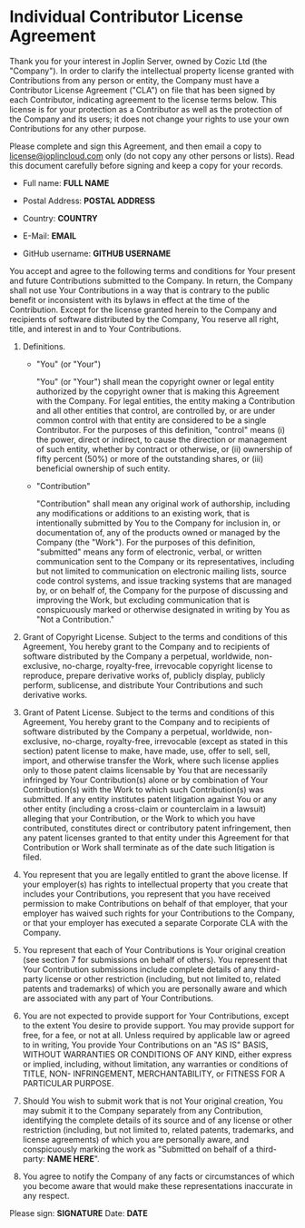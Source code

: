 # Individual Contributor License Agreement

Thank you for your interest in Joplin Server, owned by Cozic Ltd (the
"Company"). In order to clarify the intellectual property license granted with
Contributions from any person or entity, the Company must have a Contributor
License Agreement ("CLA") on file that has been signed by each Contributor,
indicating agreement to the license terms below. This license is for your
protection as a Contributor as well as the protection of the Company and its
users; it does not change your rights to use your own Contributions for any
other purpose.

Please complete and sign this Agreement, and then email a copy to
license@joplincloud.com only (do not copy any other persons or lists). Read this
document carefully before signing and keep a copy for your records.

- Full name: **FULL NAME**

- Postal Address: **POSTAL ADDRESS**

- Country: **COUNTRY**

- E-Mail: **EMAIL**

- GitHub username: **GITHUB USERNAME**

You accept and agree to the following terms and conditions for Your present and
future Contributions submitted to the Company. In return, the Company shall not
use Your Contributions in a way that is contrary to the public benefit or
inconsistent with its bylaws in effect at the time of the Contribution. Except
for the license granted herein to the Company and recipients of software
distributed by the Company, You reserve all right, title, and interest in and to
Your Contributions.

1. Definitions.

   * "You" (or "Your")

     "You" (or "Your") shall mean the copyright owner or legal entity authorized
     by the copyright owner that is making this Agreement with the Company. For
     legal entities, the entity making a Contribution and all other entities
     that control, are controlled by, or are under common control with that
     entity are considered to be a single Contributor. For the purposes of this
     definition, "control" means (i) the power, direct or indirect, to cause the
     direction or management of such entity, whether by contract or otherwise,
     or (ii) ownership of fifty percent (50%) or more of the outstanding shares,
     or (iii) beneficial ownership of such entity.

   * "Contribution"

     "Contribution" shall mean any original work of authorship, including any
     modifications or additions to an existing work, that is intentionally
     submitted by You to the Company for inclusion in, or documentation of, any
     of the products owned or managed by the Company (the "Work"). For the
     purposes of this definition, "submitted" means any form of electronic,
     verbal, or written communication sent to the Company or its
     representatives, including but not limited to communication on electronic
     mailing lists, source code control systems, and issue tracking systems that
     are managed by, or on behalf of, the Company for the purpose of discussing
     and improving the Work, but excluding communication that is conspicuously
     marked or otherwise designated in writing by You as "Not a Contribution."

2. Grant of Copyright License. Subject to the terms and conditions of this
   Agreement, You hereby grant to the Company and to recipients of software
   distributed by the Company a perpetual, worldwide, non-exclusive, no-charge,
   royalty-free, irrevocable copyright license to reproduce, prepare derivative
   works of, publicly display, publicly perform, sublicense, and distribute Your
   Contributions and such derivative works.

3. Grant of Patent License. Subject to the terms and conditions of this
   Agreement, You hereby grant to the Company and to recipients of software
   distributed by the Company a perpetual, worldwide, non-exclusive, no-charge,
   royalty-free, irrevocable (except as stated in this section) patent license
   to make, have made, use, offer to sell, sell, import, and otherwise transfer
   the Work, where such license applies only to those patent claims licensable
   by You that are necessarily infringed by Your Contribution(s) alone or by
   combination of Your Contribution(s) with the Work to which such
   Contribution(s) was submitted. If any entity institutes patent litigation
   against You or any other entity (including a cross-claim or counterclaim in a
   lawsuit) alleging that your Contribution, or the Work to which you have
   contributed, constitutes direct or contributory patent infringement, then any
   patent licenses granted to that entity under this Agreement for that
   Contribution or Work shall terminate as of the date such litigation is filed.

4. You represent that you are legally entitled to grant the above license. If
   your employer(s) has rights to intellectual property that you create that
   includes your Contributions, you represent that you have received permission
   to make Contributions on behalf of that employer, that your employer has
   waived such rights for your Contributions to the Company, or that your
   employer has executed a separate Corporate CLA with the Company.

5. You represent that each of Your Contributions is Your original creation (see
   section 7 for submissions on behalf of others). You represent that Your
   Contribution submissions include complete details of any third-party license
   or other restriction (including, but not limited to, related patents and
   trademarks) of which you are personally aware and which are associated with
   any part of Your Contributions.

6. You are not expected to provide support for Your Contributions, except to the
   extent You desire to provide support. You may provide support for free, for a
   fee, or not at all. Unless required by applicable law or agreed to in
   writing, You provide Your Contributions on an "AS IS" BASIS, WITHOUT
   WARRANTIES OR CONDITIONS OF ANY KIND, either express or implied, including,
   without limitation, any warranties or conditions of TITLE, NON- INFRINGEMENT,
   MERCHANTABILITY, or FITNESS FOR A PARTICULAR PURPOSE.

7. Should You wish to submit work that is not Your original creation, You may
   submit it to the Company separately from any Contribution, identifying the
   complete details of its source and of any license or other restriction
   (including, but not limited to, related patents, trademarks, and license
   agreements) of which you are personally aware, and conspicuously marking the
   work as "Submitted on behalf of a third-party: **NAME HERE**".

8. You agree to notify the Company of any facts or circumstances of which you
   become aware that would make these representations inaccurate in any respect.

Please sign: **SIGNATURE**          Date: **DATE**
